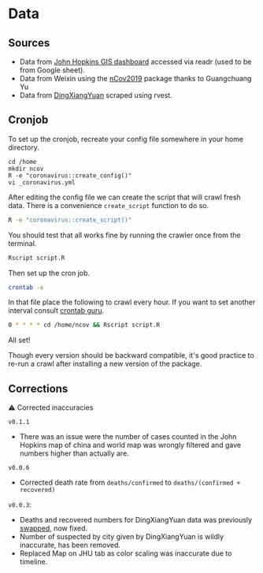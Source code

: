 # Data

## Sources

- Data from [John Hopkins GIS dashboard](https://github.com/CSSEGISandData/2019-nCoV) accessed via readr (used to be from Google sheet).
- Data from Weixin using the [nCov2019](https://github.com/GuangchuangYu/nCov2019) package thanks to Guangchuang Yu
- Data from [DingXiangYuan](https://ncov.dxy.cn/ncovh5/view/pneumonia) scraped using rvest.

## Cronjob

To set up the cronjob, recreate your config file somewhere in your home directory.

```
cd /home
mkdir ncov
R -e "coronavirus::create_config()"
vi _coronavirus.yml
```

After editing the config file we can create the script that will crawl fresh data. There is a convenience `create_script` function to do so.

```bash
R -e "coronavirus::create_script()"
```

You should test that all works fine by running the crawler once from the terminal.

```bash
Rscript script.R
```

Then set up the cron job.

```bash
crontab -e
```

In that file place the following to crawl every hour. If you want to set another interval consult [crontab guru](https://crontab.guru/).

```bash
0 * * * * cd /home/ncov && Rscript script.R
```

All set!

Though every version should be backward compatible, it's good practice to re-run a crawl after installing a new version of the package. 

## Corrections

:warning: Corrected inaccuracies

`v0.1.1`

- There was an issue were the number of cases counted in the John Hopkins map of china and world map was wrongly filtered and gave numbers higher than actually are.

`v0.0.6`

- Corrected death rate from `deaths/confirmed` to `deaths/(confirmed + recovered)` 

`v0.0.3`:

- Deaths and recovered numbers for DingXiangYuan data was previously [swapped](https://github.com/JohnCoene/coronavirus/issues/2), now fixed.
- Number of suspected by city given by DingXiangYuan is wildly inaccurate, has been removed.
- Replaced Map on JHU tab as color scaling was inaccurate due to timeline.
